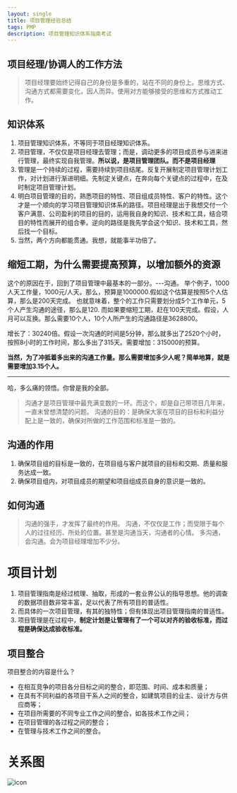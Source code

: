 ```yaml
---
layout: single
title: 项目管理经验总结
tags: PMP
description: 项目管理知识体系指南考试
---
```

## 项目经理/协调人的工作方法
> 项目经理要始终记得自己的身份是多重的，站在不同的身份上。思维方式、沟通方式都需要变化，因人而异。使用对方能够接受的思维和方式推动工作。


## 知识体系
1. 项目管理知识体系，不等同于项目经理知识体系。
2. 项目管理，不仅仅是项目经理去管理；而是，调动更多的项目成员参与进来进行管理，最终实现自我管理。**所以说，是项目管理团队。而不是项目经理**
3. 管理是一个持续的过程，需要持续到项目结尾。反复开展制定项目管理计划工作，对计划进行渐进明细。先制定关键点，在奔向每个关键点的过程中，在及时制定项目管理计划。
4. 明白项目管理的目的，熟悉项目的特性、项目组成员特性、客户的特性。这个才是一个顺向的学习项目管理知识体系的路径。项目经理是出于我想交付一个客户满意、公司盈利的项目的目的，运用我自身的知识、技术和工具，结合项目的特性而展开的组合拳。逆向的路径是我先学会这个知识、技术和工具，然后找一个目标。
4. 当然，两个方向都能贯通。我想，就能事半功倍了。


## 缩短工期，为什么需要提高预算，以增加额外的资源
这个的原因在于，回到了项目管理中最基本的一部分。---沟通。
举个例子，1000人天工作量，1000元/人天。那么，预算是1000000.假如这个估算是按照5个人估算，那么是200天完成。
也就意味着，整个的工作只需要划分成5个工作单元，5个人产生沟通的途径，那么是120.
而如果要缩短工期，赶在100天完成。假设，人月可以互换。那么需要10个人，10个人所产生的沟通路径是3628800。

增长了：30240倍。假设一次沟通的时间是5分钟，那么就多出了2520个小时，按照8小时的工作时间，那么多出了315天。需要增加：315000的预算。

**当然，为了冲抵着多出来的沟通工作量。那么需要增加多少人呢？简单地算，就是需要增加3.15个人。**

------------------------
哈，多么痛的领悟。你曾是我的全部。

> 沟通才是项目管理中最充满变数的一环。而这个，却是自己带项目几年来，一直未曾想清楚的问题。
> 沟通的目的：是确保大家在项目的目标和利益分配上是一致的，确保对所做的工作范围和标准是一致的。

## 沟通的作用
1. 确保项目组的目标是一致的，在项目组与客户就项目的目标和交期、质量和服务达成一致。
2. 确保项目组内，对项目成员的期望和项目组成员自身的意识是一致的。

## 如何沟通
> 沟通的强手，才发挥了最终的作用。
> 沟通，不仅仅是工作；而受限于每个人的过往经历、所处的位置。甚至是沟通当天，沟通者的心情。
> 多沟通，会沟通。会为项目经理增加不少分。


# 项目计划

1. 项目管理指南是经过梳理、抽取，形成的一套业界公认的指导思想。他的调查的数据项目数非常丰富，足以代表了所有项目的普适性。
2. 而具体的一次项目管理，有其的独特性；但有体现出项目管理指南的普适性。
3. 项目管理是在过程中，**制定计划是让管理有了一个可以对齐的验收标准，而过程是确保达成验收标准。**

## 项目整合
> 
项目整合的内容是什么？
+ 在相互竞争的项目各分目标之间的整合，即范围、时间、成本和质量；
+ 在具有不同利益的各项目干系人之间的整合，如建筑项目的业主、设计方与供应商等；
+ 在项目所需要的不同专业工作之间的整合，如各技术工作之间；
+ 在项目管理的各过程之间的整合；
+ 在管理与技术工作之间的整合。

# 关系图

![icon](http://mybu.github.io/images/pmp/学习项目管理指南前文.png)